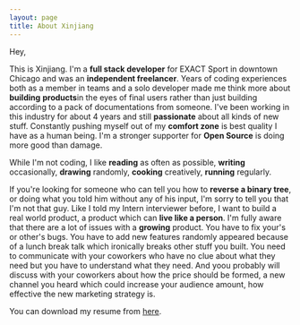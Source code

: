 ```yaml
---
layout: page
title: About Xinjiang 
---
```



Hey,

This is Xinjiang. I&#39;m a **full stack developer** for EXACT Sport in downtown Chicago and was an **independent freelancer**. Years of coding experiences both as a member in teams and a solo developer made me think more about **building** **products**in the eyes of final users rather than just building according to a pack of documentations from someone. I&#39;ve been working in this industry for about 4 years and still **passionate** about all kinds of new stuff. Constantly pushing myself out of my **comfort zone** is best quality I have as a human being. I&#39;m a stronger supporter for **Open Source** is doing more good than damage.&nbsp;

While I&#39;m not coding, I like **reading** as often as possible, **writing** occasionally, **drawing** randomly, **cooking** creatively, **running** regularly.

If you&#39;re looking for someone who can tell you how to **reverse a binary tree**, or doing what you told him without any of his input, I&#39;m sorry to tell you that I&#39;m not that guy. Like I told my Intern interviewer before, I want to build a real world product, a product which can **live like a person**. I&#39;m fully aware that there are  a lot of issues with a **growing** product. You have to fix your&#39;s or other&#39;s bugs. You have to add new features randomly appeared because of  a lunch break talk which ironically breaks other stuff you built. You need to communicate with your coworkers who have no clue about what they need but you have  to understand what they need. And  yoou probably will discuss with your coworkers about how the price should be formed, a new channel you heard which could increase your audience amount, how effective the new marketing strategy is. 

You can download my resume from [here](http://xinjiangshao.com/resume/xshao-cv-short.pdf "Xinjiang Shao Resume").